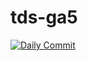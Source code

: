# tds-ga5

[![Daily Commit](https://github.com/kry0sc0pic/tds-ga5/actions/workflows/main.yml/badge.svg)](https://github.com/kry0sc0pic/tds-ga5/actions/workflows/main.yml)
